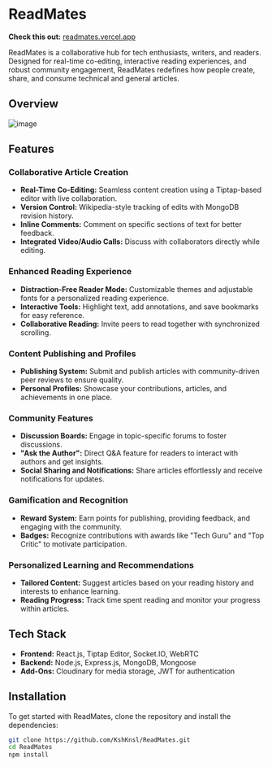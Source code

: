 # ReadMates

**Check this out:** [readmates.vercel.app](https://readmates.vercel.app)

ReadMates is a collaborative hub for tech enthusiasts, writers, and readers. Designed for real-time co-editing, interactive reading experiences, and robust community engagement, ReadMates redefines how people create, share, and consume technical and general articles.

## Overview
![image](https://github.com/user-attachments/assets/faf5c1bf-cdde-42ba-b1c3-3b9d63803f62)

## Features

### Collaborative Article Creation
- **Real-Time Co-Editing:** Seamless content creation using a Tiptap-based editor with live collaboration.
- **Version Control:** Wikipedia-style tracking of edits with MongoDB revision history.
- **Inline Comments:** Comment on specific sections of text for better feedback.
- **Integrated Video/Audio Calls:** Discuss with collaborators directly while editing.

### Enhanced Reading Experience
- **Distraction-Free Reader Mode:** Customizable themes and adjustable fonts for a personalized reading experience.
- **Interactive Tools:** Highlight text, add annotations, and save bookmarks for easy reference.
- **Collaborative Reading:** Invite peers to read together with synchronized scrolling.

### Content Publishing and Profiles
- **Publishing System:** Submit and publish articles with community-driven peer reviews to ensure quality.
- **Personal Profiles:** Showcase your contributions, articles, and achievements in one place.

### Community Features
- **Discussion Boards:** Engage in topic-specific forums to foster discussions.
- **"Ask the Author":** Direct Q&A feature for readers to interact with authors and get insights.
- **Social Sharing and Notifications:** Share articles effortlessly and receive notifications for updates.

### Gamification and Recognition
- **Reward System:** Earn points for publishing, providing feedback, and engaging with the community.
- **Badges:** Recognize contributions with awards like "Tech Guru" and "Top Critic" to motivate participation.

### Personalized Learning and Recommendations
- **Tailored Content:** Suggest articles based on your reading history and interests to enhance learning.
- **Reading Progress:** Track time spent reading and monitor your progress within articles.

## Tech Stack

- **Frontend:** React.js, Tiptap Editor, Socket.IO, WebRTC
- **Backend:** Node.js, Express.js, MongoDB, Mongoose
- **Add-Ons:** Cloudinary for media storage, JWT for authentication

## Installation

To get started with ReadMates, clone the repository and install the dependencies:

```bash
git clone https://github.com/KshKnsl/ReadMates.git
cd ReadMates
npm install
